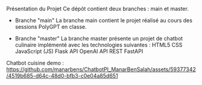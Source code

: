 Présentation du Projet
Ce dépôt contient deux branches : main et master.

* Branche "main"
La branche main contient le projet réalisé au cours des sessions PolyGPT en classe.

* Branche "master"
La branche master présente un projet de chatbot culinaire implémenté avec les technologies suivantes :
HTML5
CSS
JavaScript (JS)
Flask
API OpenAI
API REST
FastAPI

Chatbot cuisine demo :
https://github.com/manarbens/ChatbotPI_ManarBenSalah/assets/59377342/4519b685-d64c-48d0-bfb3-c0e04a85d651

